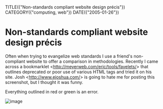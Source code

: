 TITLE({"Non-standards compliant website design précis"})
CATEGORY({"computing, web"})
DATE({"2005-01-26"})

Non-standards compliant website design précis
=============================================

Often when trying to evangelize web standards I use a friend's
non-compliant website to offer a comparison in methodologies. Recently I
came across a bookmarklet \<<http://meyerweb.com/eric/tools/favelets/>\>
that outlines deprecated or poor use of various HTML tags and tried it
on his site. Josh \<<http://www.ejoshua.com/>\> is going to hate me for
posting this screenshot, but I thought it was funny.

Everything outlined in red or green is an error.

![image](./ejoshua.org20050126.gif)
